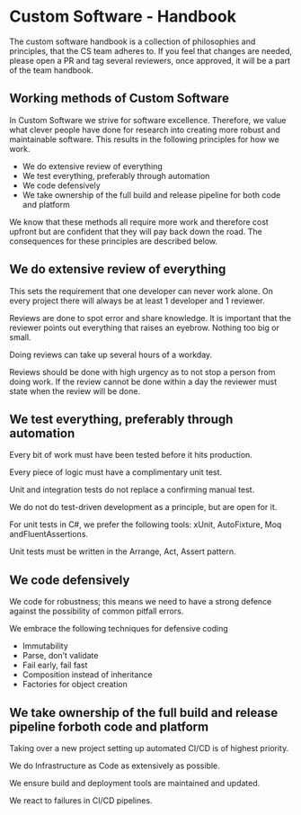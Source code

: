 # Custom Software - Handbook
The custom software handbook is a collection of philosophies and principles, that the CS team adheres to.
If you feel that changes are needed, please open a PR and tag several reviewers, once approved, it will be a part of the team handbook.

## Working methods of Custom Software

In Custom Software we strive for software excellence. 
Therefore, we value what clever people have done for research into creating more robust and maintainable software. 
This results in the following principles for how we work.

* We do extensive review of everything
* We test everything, preferably through automation
* We code defensively
* We take ownership of the full build and release pipeline for both code and platform

We know that these methods all require more work and therefore cost upfront but are confident that they will pay back down the road.
The consequences for these principles are described below.

## We do extensive review of everything

This sets the requirement that one developer can never work alone. 
On every project there will always be at least 1 developer and 1 reviewer.

Reviews are done to spot error and share knowledge. 
It is important that the reviewer points out everything that raises an eyebrow. 
Nothing too big or small.

Doing reviews can take up several hours of a workday.

Reviews should be done with high urgency as to not stop a person from doing work. 
If the review cannot be done within a day the reviewer must state when the review will be done.

## We test everything, preferably through automation

Every bit of work must have been tested before it hits production.

Every piece of logic must have a complimentary unit test.

Unit and integration tests do not replace a confirming manual test.

We do not do test-driven development as a principle, but are open for it.

For unit tests in C#, we prefer the following tools: xUnit, AutoFixture, Moq andFluentAssertions.

Unit tests must be written in the Arrange, Act, Assert pattern.

## We code defensively

We code for robustness; this means we need to have a strong defence against the possibility of common pitfall errors.

We embrace the following techniques for defensive coding

* Immutability
* Parse, don’t validate
* Fail early, fail fast
* Composition instead of inheritance
* Factories for object creation

## We take ownership of the full build and release pipeline forboth code and platform

Taking over a new project setting up automated CI/CD is of highest priority.

We do Infrastructure as Code as extensively as possible.

We ensure build and deployment tools are maintained and updated.

We react to failures in CI/CD pipelines.
